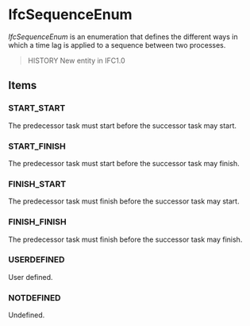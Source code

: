 # IfcSequenceEnum

_IfcSequenceEnum_ is an enumeration that defines the different ways in which a time lag is applied to a sequence between two processes.<!-- end of definition -->

> HISTORY  New entity in IFC1.0

## Items

### START_START
The predecessor task must start before the successor task may start.

### START_FINISH
The predecessor task must start before the successor task may finish.

### FINISH_START
The predecessor task must finish before the successor task may start.

### FINISH_FINISH
The predecessor task must finish before the successor task may finish.

### USERDEFINED
User defined.

### NOTDEFINED
Undefined.
